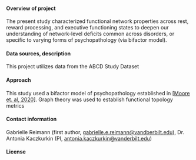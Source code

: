 #### Overview of project
The present study characterized functional network properties across rest, reward processing, and executive functioning states to deepen our understanding of network-level deficits common across disorders, or specific to varying forms of psychopathology (via bifactor model). 

#### Data sources, description
This project utilizes data from the ABCD Study Dataset

#### Approach
This study used a bifactor model of psychopathology established in [[Moore et. al, 2020]](https://www.scholars.northwestern.edu/en/publications/criterion-validity-and-relationships-between-alternative-hierarch). Graph theory was used to establish functional topology metrics

#### Contact information
Gabrielle Reimann (first author, gabrielle.e.reimann@vandberbilt.edu), Dr. Antonia Kaczkurkin (PI, antonia.kaczkurkin@vanderbilt.edu)

#### License


